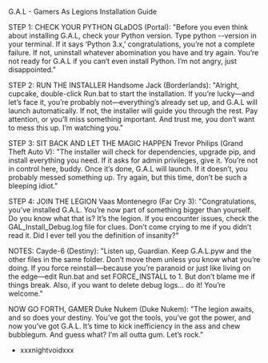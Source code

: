 G.A.L - Gamers As Legions
Installation Guide

STEP 1: CHECK YOUR PYTHON
GLaDOS (Portal):
"Before you even think about installing G.A.L, check your Python version. Type python --version in your terminal. If it says ‘Python 3.x,’ congratulations, you’re not a complete failure. If not, uninstall whatever abomination you have and try again. You’re not ready for G.A.L if you can’t even install Python. I’m not angry, just disappointed."

STEP 2: RUN THE INSTALLER
Handsome Jack (Borderlands):
"Alright, cupcake, double-click Run.bat to start the installation. If you’re lucky—and let’s face it, you’re probably not—everything’s already set up, and G.A.L will launch automatically. If not, the installer will guide you through the rest. Pay attention, or you’ll miss something important. And trust me, you don’t want to mess this up. I’m watching you."

STEP 3: SIT BACK AND LET THE MAGIC HAPPEN
Trevor Philips (Grand Theft Auto V):
"The installer will check for dependencies, upgrade pip, and install everything you need. If it asks for admin privileges, give it. You’re not in control here, buddy. Once it’s done, G.A.L will launch. If it doesn’t, you probably messed something up. Try again, but this time, don’t be such a bleeping idiot."

STEP 4: JOIN THE LEGION
Vaas Montenegro (Far Cry 3):
"Congratulations, you’ve installed G.A.L. You’re now part of something bigger than yourself. Do you know what that is? It’s the legion. If you encounter issues, check the GAL_Install_Debug.log file for clues. Don’t come crying to me if you didn’t read it. Did I ever tell you the definition of insanity?"

NOTES:
Cayde-6 (Destiny):
"Listen up, Guardian. Keep G.A.L.pyw and the other files in the same folder. Don’t move them unless you know what you’re doing. If you force reinstall—because you’re paranoid or just like living on the edge—edit Run.bat and set FORCE_INSTALL to 1. But don’t blame me if things break. Also, if you want to delete debug logs... do it! You’re welcome."

NOW GO FORTH, GAMER
Duke Nukem (Duke Nukem):
"The legion awaits, and so does your destiny. You’ve got the tools, you’ve got the power, and now you’ve got G.A.L. It’s time to kick inefficiency in the ass and chew bubblegum. And guess what? I’m all outta gum. Let’s rock."

- xxxnightvoidxxx
